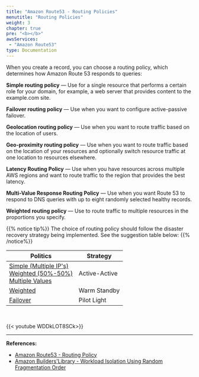 ```yaml
---
title: "Amazon Route53 - Routing Policies"
menutitle: "Routing Policies"
weight: 3
chapter: true
pre: "<b></b>"
awsServices:
 - "Amazon Route53"
type: Documentation
---
```


When you create a record, you can choose a routing policy, which determines how Amazon Route 53 responds to queries:

**Simple routing policy** — Use for a single resource that performs a certain role for your domain, for example, a web server that provides content to the example.com site.

**Failover routing policy** — Use when you want to configure active-passive failover.

**Geolocation routing policy** — Use when you want to route traffic based on the location of users.

**Geo-proximity routing policy** — Use when you want to route traffic based on the location of your resources and optionally switch resource traffic at one location to resources elsewhere.

**Latency Routing Policy** — Use when you have resources across multiple AWS regions and want to route traffic to the region that provides the best latency.

**Multi-Value Response Routing Policy** — Use when you want Route 53 to respond to DNS queries with up to eight randomly selected healthy records.

**Weighted routing policy** — Use to route traffic to multiple resources in the proportions you specify.

{{% notice tip%}} <i class="fas fa-lightbulb"></i>
The choice of routing policy should follow the disaster recovery strategy being implemented. See the suggestion table below:
{{% /notice%}}

| Politics | Strategy |
|-|-|
| [Simple (Multiple IP's)](https://docs.aws.amazon.com/Route53/latest/DeveloperGuide/routing-policy.html#routing-policy-simple) <br> [Weighted (50%-50%)](https://docs.aws.amazon.com/Route53/latest/DeveloperGuide/routing-policy./html#routing-policy-weighted) <br> [Multiple Values](https://docs.aws.amazon.com/Route53/latest/DeveloperGuide/routing-policy.html#routing-policy-multivalue) | Active-Active |
| [Weighted](https://docs.aws.amazon.com/Route53/latest/DeveloperGuide/routing-policy.html#routing-policy-weighted) | Warm Standby |
| [Failover](https://docs.aws.amazon.com/Route53/latest/DeveloperGuide/routing-policy.html#routing-policy-failover) | Pilot Light|

<br>

{{< youtube WDDkLOT8SCk>}}

---
**References:**
- [Amazon Route53 - Routing Policy](https://docs.aws.amazon.com/Route53/latest/DeveloperGuide/routing-policy.html)
- [Amazon Builders'Library - Workload Isolation Using Random Fragmentation Order](https://aws.amazon.com/builders-library/workload-isolation-using-shuffle-sharding/)
